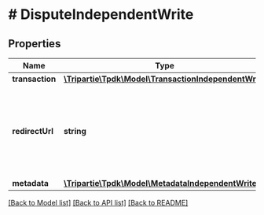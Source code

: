 # # DisputeIndependentWrite

## Properties

Name | Type | Description | Notes
------------ | ------------- | ------------- | -------------
**transaction** | [**\Tripartie\Tpdk\Model\TransactionIndependentWrite**](TransactionIndependentWrite.md) |  |
**redirectUrl** | **string** | Fill-in that field IF you intend to redirect your customer instead of using a WebView. | [optional]
**metadata** | [**\Tripartie\Tpdk\Model\MetadataIndependentWrite[]**](MetadataIndependentWrite.md) |  | [optional]

[[Back to Model list]](../../README.md#models) [[Back to API list]](../../README.md#endpoints) [[Back to README]](../../README.md)
